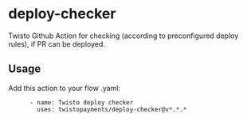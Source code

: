 # deploy-checker
Twisto Github Action for checking (according to preconfigured deploy rules), if PR can be deployed.

## Usage
Add this action to your flow .yaml:
```
      - name: Twisto deploy checker
        uses: twistopayments/deploy-checker@v*.*.*
```
